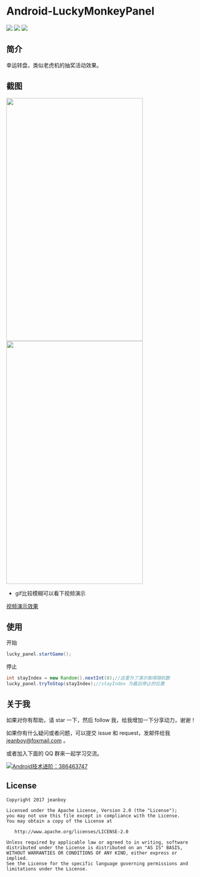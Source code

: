# Android-LuckyMonkeyPanel

![](https://img.shields.io/badge/platform-Android-brightgreen.svg) ![](https://img.shields.io/badge/language-java-yellow.svg) ![](https://img.shields.io/badge/license-Apache--2.0-blue.svg)

## 简介 ##
幸运转盘，类似老虎机的抽奖活动效果。

## 截图 ##

<img src="https://github.com/jeanboydev/Android-LuckyMonkeyPanel/blob/master/resources/Screenshot_20170426-113157.jpg" width="360px" height="640px" />	<img src="https://github.com/jeanboydev/Android-LuckyMonkeyPanel/blob/master/resources/lucky.gif" width="360px" height="640px" />

- gif比较模糊可以看下视频演示

[视频演示效果](https://github.com/jeanboydev/Android-LuckyMonkeyPanel/blob/master/resources/device-2017-04-26-112438.mp4)


## 使用 ##

开始
```Java
lucky_panel.startGame();
```

停止
```Java
int stayIndex = new Random().nextInt(8);//这里为了演示取得随机数
lucky_panel.tryToStop(stayIndex);//stayIndex 为最后停止的位置
```

## 关于我

如果对你有帮助，请 star 一下，然后 follow 我，给我增加一下分享动力，谢谢！

如果你有什么疑问或者问题，可以提交 issue 和 request，发邮件给我 jeanboy@foxmail.com 。

或者加入下面的 QQ 群来一起学习交流。

<a target="_blank" href="//shang.qq.com/wpa/qunwpa?idkey=bbbd62c0860ce7c1a6119030f51df102bb0d3ecc12cf66b4d8887941233c6e78"><img border="0" src="//pub.idqqimg.com/wpa/images/group.png" alt="Android技术进阶：386463747" title="Android技术进阶：386463747"></a>

## License

    Copyright 2017 jeanboy

    Licensed under the Apache License, Version 2.0 (the "License");
    you may not use this file except in compliance with the License.
    You may obtain a copy of the License at

       http://www.apache.org/licenses/LICENSE-2.0

    Unless required by applicable law or agreed to in writing, software
    distributed under the License is distributed on an "AS IS" BASIS,
    WITHOUT WARRANTIES OR CONDITIONS OF ANY KIND, either express or implied.
    See the License for the specific language governing permissions and
    limitations under the License.
